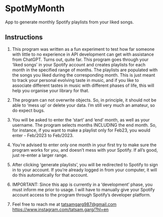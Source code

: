 # SpotMyMonth
App to generate monthly Spotify playlists from your liked songs. 

## Instructions

1. This program was written as a fun experiment to test how far someone with little to no experience in API development can get with assistance from ChatGPT. Turns out, quite far. This program goes through your ‘liked songs’ in your Spotify account and creates playlists for each month in the specified range of months. The playlists are populated with the songs you liked during the corresponding month. This is just meant to track your personal evolving taste in music, and if you like to associate different tastes in music with different phases of life, this will help you organise your library for that.

2. The program can not overwrite objects. So, in principle, it should not be able to ‘mess up’ or delete your data. I’m still very much an amateur, so do expect bugs. 

3. You will be asked to enter the ‘start’ and ‘end’ month, as well as your username. The program selects months INCLUDING the end month. So, for instance, if you want to make a playlist only for Feb23, you would enter - Feb/2023 to Feb/2023. 

4. You’re advised to enter only one month in your first try to make sure the program works for you, and doesn’t mess with your Spotify. If all’s good, just re-enter a larger range.

5. After clicking ‘generate playlists’, you will be redirected to Spotify to sign in to your account. If you’re already logged in from your computer, it will do this automatically for that account. 

6. IMPORTANT: Since this app is currently in a ‘development’ phase, you must inform me prior to usage. I will have to manually give your Spotify account access to the program through Spotify’s developer platform.

7. Feel free to reach me at 
    tatsamgarg987@gmail.com
    https://www.instagram.com/tatsam.garg/?hl=en
